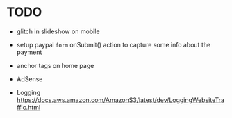 # TODO
* glitch in slideshow on mobile

* setup paypal `form` onSubmit() action to capture some info about the payment
* anchor tags on home page
* AdSense
* Logging https://docs.aws.amazon.com/AmazonS3/latest/dev/LoggingWebsiteTraffic.html
